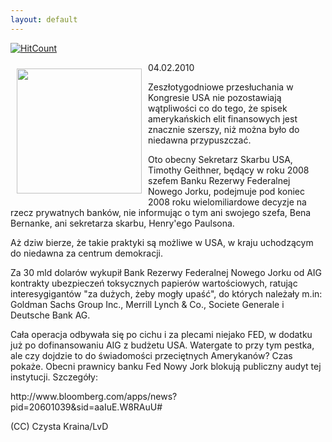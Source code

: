 ```yaml
---
layout: default
---
```


[![HitCount](http://hits.dwyl.io/czystakraina/{{page.url}}.svg)](http://hits.dwyl.io/czystakraina/{{page.url}})


<p><img src="{{site.baseurl}}\articles\pictures\465.fedNY.jpg" align="left" style="margin: 10px 10px" width="200"><!--25-->
04.02.2010</p><p>Zeszłotygodniowe przesłuchania w Kongresie USA nie pozostawiają wątpliwości
co do tego, że spisek amerykańskich elit finansowych jest znacznie
szerszy, niż można było do niedawna przypuszczać.</p><p>
</p><p>Oto obecny Sekretarz Skarbu USA, Timothy Geithner, będący w roku 2008
szefem Banku Rezerwy Federalnej Nowego Jorku, podejmuje pod koniec 2008
roku wielomiliardowe decyzje na rzecz prywatnych banków, nie informując
o tym ani swojego szefa, Bena Bernanke, ani sekretarza skarbu,
Henry'ego Paulsona. </p><p>
</p><p>Aż dziw bierze, że takie praktyki są możliwe w USA, w kraju uchodzącym do niedawna za centrum demokracji. </p><p>Za 30 mld dolarów wykupił Bank Rezerwy Federalnej Nowego Jorku od AIG kontrakty ubezpieczeń toksycznych papierów wartościowych, ratując interesygigantów "za dużych, żeby mogły upaść", do których należały m.in: Goldman Sachs Group Inc., Merrill Lynch &amp; Co., Societe Generale i Deutsche Bank AG.</p><p>Cała operacja odbywała się po cichu i za plecami niejako FED, w dodatku już po dofinansowaniu AIG z budżetu USA. Watergate to przy tym pestka, ale czy dojdzie to do świadomości przeciętnych Amerykanów? Czas pokaże. Obecni prawnicy banku Fed Nowy Jork blokują publiczny audyt tej instytucji. Szczegóły:</p><p>http://www.bloomberg.com/apps/news?pid=20601039&amp;sid=aaIuE.W8RAuU#</p><p>(CC) Czysta Kraina/LvD</p>